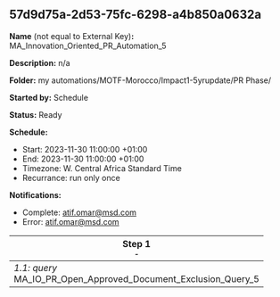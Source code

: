 ## 57d9d75a-2d53-75fc-6298-a4b850a0632a

**Name** (not equal to External Key)**:** MA_Innovation_Oriented_PR_Automation_5

**Description:** n/a

**Folder:** my automations/MOTF-Morocco/Impact1-5yrupdate/PR Phase/

**Started by:** Schedule

**Status:** Ready

**Schedule:**

* Start: 2023-11-30 11:00:00 +01:00
* End: 2023-11-30 11:00:00 +01:00
* Timezone: W. Central Africa Standard Time
* Recurrance: run only once

**Notifications:**

* Complete: atif.omar@msd.com
* Error: atif.omar@msd.com

| Step 1<br>_<small>-</small>_ |
| --- |
| _1.1: query_<br>MA_IO_PR_Open_Approved_Document_Exclusion_Query_5 |
